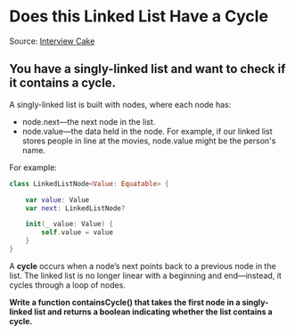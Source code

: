 # Does this Linked List Have a Cycle
Source: [Interview Cake](https://www.interviewcake.com/question/swift/linked-list-cycles?course=fc1&section=linked-lists)

## You have a singly-linked list and want to check if it contains a cycle.

A singly-linked list is built with nodes, where each node has:
* node.next—the next node in the list.
* node.value—the data held in the node. For example, if our linked list stores people in line at the movies, node.value might be the person's name.

For example:
```swift
class LinkedListNode<Value: Equatable> {

    var value: Value
    var next: LinkedListNode?

    init(_ value: Value) {
        self.value = value
    }
}
```

A **cycle** occurs when a node’s next points back to a previous node in the list. The linked list is no longer linear with a beginning and end—instead, it cycles through a loop of nodes.

**Write a function containsCycle() that takes the first node in a singly-linked list and returns a boolean indicating whether the list contains a cycle.**
